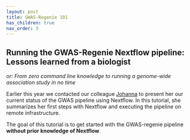 ```yaml
---
layout: post
title: GWAS-Regenie 101
has_children: true
nav_order: 3
---
```


## Running the GWAS-Regenie Nextflow pipeline: Lessons learned from a biologist

*or: From zero command line knowledge to running a genome-wide association study in no time*

Earlier this year we contacted our colleague [Johanna](https://twitter.com/johsr2) to present her our current status of the GWAS pipeline using Nextflow. In this tutorial, she summarizes her first steps with Nextflow and executing the pipeline on remote infrastructure.

The goal of this tutorial is to get started with the GWAS-regenie pipeline **without prior knowledge of Nextflow**.
